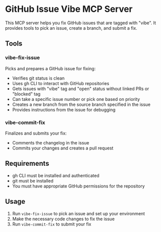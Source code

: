 # GitHub Issue Vibe MCP Server

This MCP server helps you fix GitHub issues that are tagged with "vibe". It provides tools to pick an issue, create a branch, and submit a fix.

## Tools

### vibe-fix-issue

Picks and prepares a GitHub issue for fixing:
- Verifies git status is clean
- Uses gh CLI to interact with GitHub repositories
- Gets issues with "vibe" tag and "open" status without linked PRs or "blocked" tag
- Can take a specific issue number or pick one based on priority
- Creates a new branch from the source branch specified in the issue
- Provides instructions from the issue for debugging

### vibe-commit-fix

Finalizes and submits your fix:
- Comments the changelog in the issue
- Commits your changes and creates a pull request

## Requirements

- gh CLI must be installed and authenticated
- git must be installed
- You must have appropriate GitHub permissions for the repository

## Usage

1. Run `vibe-fix-issue` to pick an issue and set up your environment
2. Make the necessary code changes to fix the issue
3. Run `vibe-commit-fix` to submit your fix
